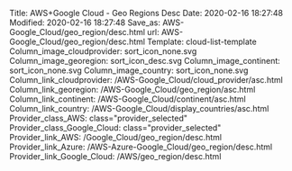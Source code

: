 Title: AWS+Google Cloud - Geo Regions Desc
Date: 2020-02-16 18:27:48
Modified: 2020-02-16 18:27:48
Save_as: AWS-Google_Cloud/geo_region/desc.html
url: AWS-Google_Cloud/geo_region/desc.html
Template: cloud-list-template
Column_image_cloudprovider: sort_icon_none.svg
Column_image_georegion: sort_icon_desc.svg
Column_image_continent: sort_icon_none.svg
Column_image_country: sort_icon_none.svg
Column_link_cloudprovider: /AWS-Google_Cloud/cloud_provider/asc.html
Column_link_georegion: /AWS-Google_Cloud/geo_region/asc.html
Column_link_continent: /AWS-Google_Cloud/continent/asc.html
Column_link_country: /AWS-Google_Cloud/display_countries/asc.html
Provider_class_AWS: class="provider_selected"
Provider_class_Google_Cloud: class="provider_selected"
Provider_link_AWS: /Google_Cloud/geo_region/desc.html
Provider_link_Azure: /AWS-Azure-Google_Cloud/geo_region/desc.html
Provider_link_Google_Cloud: /AWS/geo_region/desc.html